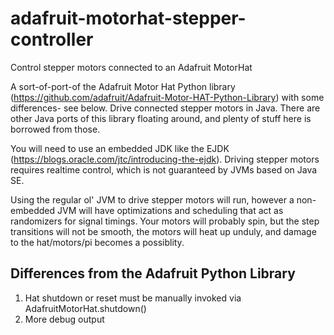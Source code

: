 # adafruit-motorhat-stepper-controller
Control stepper motors connected to an Adafruit MotorHat

A sort-of-port-of the Adafruit Motor Hat Python library (https://github.com/adafruit/Adafruit-Motor-HAT-Python-Library) with some differences- see below. Drive connected stepper motors in Java. There are other Java ports of this library floating around, and plenty of stuff here is borrowed from those.

You will need to use an embedded JDK like the EJDK (https://blogs.oracle.com/jtc/introducing-the-ejdk). Driving stepper motors requires realtime control, which is not guaranteed by JVMs based on Java SE.

Using the regular ol' JVM to drive stepper motors will run, however a non-embedded JVM will have optimizations and scheduling that act as randomizers for signal timings. Your motors will probably spin, but the step transitions will not be smooth, the motors will heat up unduly, and damage to the hat/motors/pi becomes a possiblity.

## Differences from the Adafruit Python Library
1. Hat shutdown or reset must be manually invoked via AdafruitMotorHat.shutdown()
2. More debug output
